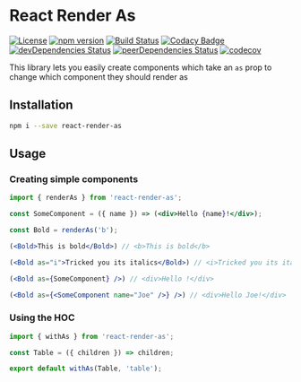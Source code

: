 # React Render As

[![License](https://img.shields.io/badge/License-Apache%202.0-blue.svg)](https://opensource.org/licenses/Apache-2.0)
[![npm version](https://badge.fury.io/js/react-render-as.svg)](https://badge.fury.io/js/react-render-as)
[![Build Status](https://travis-ci.org/pikselpalette/react-render-as.svg?branch=master)](https://travis-ci.org/pikselpalette/react-render-as)
[![Codacy Badge](https://api.codacy.com/project/badge/Grade/ff0d0c6ef29a43a4bc507ca73b9bc7e8)](https://www.codacy.com/app/samboylett/react-render-as?utm_source=github.com&amp;utm_medium=referral&amp;utm_content=pikselpalette/react-render-as&amp;utm_campaign=Badge_Grade)
[![devDependencies Status](https://david-dm.org/pikselpalette/react-render-as/dev-status.svg)](https://david-dm.org/pikselpalette/react-render-as?type=dev)
[![peerDependencies Status](https://david-dm.org/pikselpalette/react-render-as/peer-status.svg)](https://david-dm.org/pikselpalette/react-render-as?type=peer)
[![codecov](https://codecov.io/gh/pikselpalette/react-render-as/branch/master/graph/badge.svg)](https://codecov.io/gh/pikselpalette/react-render-as)

This library lets you easily create components which take an `as` prop to change which component they should render as

## Installation

```sh
npm i --save react-render-as
```

## Usage

### Creating simple components

```jsx
import { renderAs } from 'react-render-as';

const SomeComponent = ({ name }) => (<div>Hello {name}!</div>);

const Bold = renderAs('b');

(<Bold>This is bold</Bold>) // <b>This is bold</b>

(<Bold as="i">Tricked you its italics</Bold>) // <i>Tricked you its italics</i>

(<Bold as={SomeComponent} />) // <div>Hello !</div>

(<Bold as={<SomeComponent name="Joe" />} />) // <div>Hello Joe!</div>
```

### Using the HOC

```jsx
import { withAs } from 'react-render-as';

const Table = ({ children }) => children;

export default withAs(Table, 'table');
```
